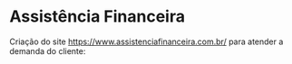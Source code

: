 # Assistência Financeira

Criação do site https://www.assistenciafinanceira.com.br/ para atender a demanda do cliente:
